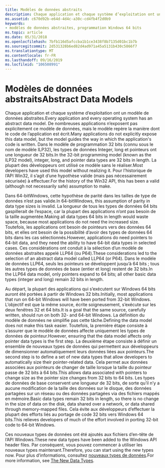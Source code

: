 ```yaml
---
title: Modèles de données abstraits
description: Chaque application et chaque système d’exploitation ont un modèle de données abstraites.
ms.assetid: c670d92b-e64d-4d4c-a30c-cd4fb4f2d0b9
keywords:
- modèles de données abstraites, programmation Windows 64 bits
ms.topic: article
ms.date: 05/31/2018
ms.openlocfilehash: 7bfb116d5afccba1b1ce3438f8b7135d01bc1b7b
ms.sourcegitcommit: 2d531328b6ed82d4ad971a45a5131b430c5866f7
ms.translationtype: MT
ms.contentlocale: fr-FR
ms.lasthandoff: 09/16/2019
ms.locfileid: "106508991"
---
```

# <a name="abstract-data-models"></a><span data-ttu-id="898ce-104">Modèles de données abstraits</span><span class="sxs-lookup"><span data-stu-id="898ce-104">Abstract Data Models</span></span>

<span data-ttu-id="898ce-105">Chaque application et chaque système d’exploitation ont un modèle de données abstraites.</span><span class="sxs-lookup"><span data-stu-id="898ce-105">Every application and every operating system has an abstract data model.</span></span> <span data-ttu-id="898ce-106">De nombreuses applications n’exposent pas explicitement ce modèle de données, mais le modèle repère la manière dont le code de l’application est écrit.</span><span class="sxs-lookup"><span data-stu-id="898ce-106">Many applications do not explicitly expose this data model, but the model guides the way in which the application's code is written.</span></span> <span data-ttu-id="898ce-107">Dans le modèle de programmation 32 bits (connu sous le nom de modèle ILP32), les types de données Integer, long et pointeurs ont une longueur de 32 bits.</span><span class="sxs-lookup"><span data-stu-id="898ce-107">In the 32-bit programming model (known as the ILP32 model), integer, long, and pointer data types are 32 bits in length.</span></span> <span data-ttu-id="898ce-108">La plupart des développeurs ont utilisé ce modèle sans le réaliser.</span><span class="sxs-lookup"><span data-stu-id="898ce-108">Most developers have used this model without realizing it.</span></span> <span data-ttu-id="898ce-109">Pour l’historique de l’API Win32, il s’agit d’une hypothèse valide (mais pas nécessairement sécurisée) à effectuer.</span><span class="sxs-lookup"><span data-stu-id="898ce-109">For the history of the Win32 API, this has been a valid (although not necessarily safe) assumption to make.</span></span>

<span data-ttu-id="898ce-110">Dans 64-bitWindows, cette hypothèse de parité dans les tailles de type de données n’est pas valide.</span><span class="sxs-lookup"><span data-stu-id="898ce-110">In 64-bitWindows, this assumption of parity in data type sizes is invalid.</span></span> <span data-ttu-id="898ce-111">La longueur de tous les types de données 64 bits gaspillerait de l’espace, car la plupart des applications n’ont pas besoin de la taille augmentée.</span><span class="sxs-lookup"><span data-stu-id="898ce-111">Making all data types 64 bits in length would waste space, because most applications do not need the increased size.</span></span> <span data-ttu-id="898ce-112">Toutefois, les applications ont besoin de pointeurs vers des données 64 bits, et elles ont besoin de la possibilité d’avoir des types de données 64 bits dans les cas sélectionnés.</span><span class="sxs-lookup"><span data-stu-id="898ce-112">However, applications do need pointers to 64-bit data, and they need the ability to have 64-bit data types in selected cases.</span></span> <span data-ttu-id="898ce-113">Ces considérations ont conduit à la sélection d’un modèle de données abstraites appelé LLP64 (ou P64).</span><span class="sxs-lookup"><span data-stu-id="898ce-113">These considerations led to the selection of an abstract data model called LLP64 (or P64).</span></span> <span data-ttu-id="898ce-114">Dans le modèle de données LLP64, seuls les pointeurs se développent jusqu’à 64 bits ; tous les autres types de données de base (entier et long) restent de 32 bits.</span><span class="sxs-lookup"><span data-stu-id="898ce-114">In the LLP64 data model, only pointers expand to 64 bits; all other basic data types (integer and long) remain 32 bits in length.</span></span>

<span data-ttu-id="898ce-115">Au départ, la plupart des applications qui s’exécutent sur Windows 64 bits auront été portées à partir de Windows 32 bits.</span><span class="sxs-lookup"><span data-stu-id="898ce-115">Initially, most applications that run on 64-bit Windows will have been ported from 32-bit Windows.</span></span> <span data-ttu-id="898ce-116">L’objectif est que la même source, écrite soigneusement, s’exécute sur les deux fenêtres 32 et 64 bits.</span><span class="sxs-lookup"><span data-stu-id="898ce-116">It is a goal that the same source, carefully written, should run on both 32- and 64-bit Windows.</span></span> <span data-ttu-id="898ce-117">La définition du modèle de données ne simplifie pas cette tâche.</span><span class="sxs-lookup"><span data-stu-id="898ce-117">Defining the data model does not make this task easier.</span></span> <span data-ttu-id="898ce-118">Toutefois, la première étape consiste à s’assurer que le modèle de données affecte uniquement les types de données de pointeur.</span><span class="sxs-lookup"><span data-stu-id="898ce-118">However, ensuring that the data model affects only pointer data types is the first step.</span></span> <span data-ttu-id="898ce-119">La deuxième étape consiste à définir un ensemble de nouveaux types de données qui permettent aux développeurs de dimensionner automatiquement leurs données liées aux pointeurs.</span><span class="sxs-lookup"><span data-stu-id="898ce-119">The second step is to define a set of new data types that allow developers to automatically size their pointer-related data.</span></span> <span data-ttu-id="898ce-120">Cela permet aux données associées aux pointeurs de changer de taille lorsque la taille du pointeur passe de 32 bits à 64 bits.</span><span class="sxs-lookup"><span data-stu-id="898ce-120">This allows data associated with pointers to change size as the pointer size changes from 32 bits to 64 bits.</span></span> <span data-ttu-id="898ce-121">Les types de données de base conservent une longueur de 32 bits, de sorte qu’il n’y a aucune modification de la taille des données sur le disque, des données partagées sur un réseau ou des données partagées via des fichiers mappés en mémoire.</span><span class="sxs-lookup"><span data-stu-id="898ce-121">Basic data types remain 32 bits in length, so there is no change in the size of data on the disk, data shared over a network, or data shared through memory-mapped files.</span></span> <span data-ttu-id="898ce-122">Cela évite aux développeurs d’effectuer la plupart des efforts liés au portage de code 32 bits vers Windows 64 bits.</span><span class="sxs-lookup"><span data-stu-id="898ce-122">This relieves developers of much of the effort involved in porting 32-bit code to 64-bit Windows.</span></span>

<span data-ttu-id="898ce-123">Ces nouveaux types de données ont été ajoutés aux fichiers d’en-tête de l’API Windows.</span><span class="sxs-lookup"><span data-stu-id="898ce-123">These new data types have been added to the Windows API header files.</span></span> <span data-ttu-id="898ce-124">Par conséquent, vous pouvez commencer à utiliser les nouveaux types maintenant.</span><span class="sxs-lookup"><span data-stu-id="898ce-124">Therefore, you can start using the new types now.</span></span> <span data-ttu-id="898ce-125">Pour plus d’informations, consultez [nouveaux types de données](the-new-data-types.md).</span><span class="sxs-lookup"><span data-stu-id="898ce-125">For more information, see [The New Data Types](the-new-data-types.md).</span></span>

 

 




